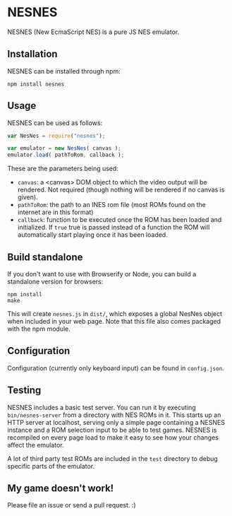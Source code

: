 # NESNES

NESNES (New EcmaScript NES) is a pure JS NES emulator.

## Installation

NESNES can be installed through npm:

```
npm install nesnes
```

## Usage

NESNES can be used as follows:

```js
var NesNes = require("nesnes");

var emulator = new NesNes( canvas );
emulator.load( pathToRom, callback );
```

These are the parameters being used:
   * ``canvas``: a &lt;canvas&gt; DOM object to which the video output will be rendered. Not required (though nothing will be rendered if no canvas is given).
   * ``pathToRom``: the path to an INES rom file (most ROMs found on the internet are in this format)
   * ``callback``: function to be executed once the ROM has been loaded and initialized. If ``true`` true is passed instead of a function the ROM will automatically start playing once it has been loaded.

## Build standalone

If you don't want to use with Browserify or Node, you can build a standalone version for browsers:

```
npm install
make
```

This will create ``nesnes.js`` in ``dist/``, which exposes a global NesNes object when included in your web page. Note that this file also comes packaged with the npm module.

## Configuration

Configuration (currently only keyboard input) can be found in ``config.json``.

## Testing

NESNES includes a basic test server. You can run it by executing ``bin/nesnes-server`` from a directory with NES ROMs in it. This starts up an HTTP server at localhost, serving only a simple page containing a NESNES instance and a ROM selection input to be able to test games. NESNES is recompiled on every page load to make it easy to see how your changes affect the emulator.

A lot of third party test ROMs are included in the ``test`` directory to debug specific parts of the emulator.

## My game doesn't work!

Please file an issue or send a pull request. :)